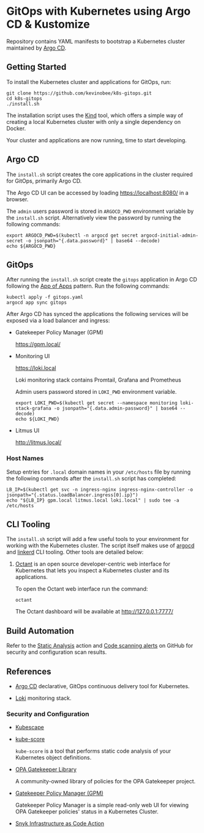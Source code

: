 # GitOps with Kubernetes using Argo CD & Kustomize

Repository contains YAML manifests to bootstrap a Kubernetes cluster maintained by [Argo CD](https://argoproj.github.io/cd/).

## Getting Started

To install the Kubernetes cluster and applications for GitOps, run:

```shell
git clone https://github.com/kevinobee/k8s-gitops.git
cd k8s-gitops
./install.sh
```

The installation script uses the [Kind](https://kind.sigs.k8s.io/) tool, which offers a simple way of creating a local Kubernetes cluster with only a single dependency on Docker.

Your cluster and applications are now running, time to start developing.

## Argo CD

The `install.sh` script creates the core applications in the cluster required for GitOps, primarily Argo CD.

The Argo CD UI can be accessed by loading <https://localhost:8080/> in a browser.

The `admin` users password is stored in `ARGOCD_PWD` environment variable by the `install.sh` script. Alternatively view the password by running the following commands:

```shell
export ARGOCD_PWD=$(kubectl -n argocd get secret argocd-initial-admin-secret -o jsonpath="{.data.password}" | base64 --decode)
echo ${ARGOCD_PWD}
```

## GitOps

After running the `install.sh` script create the `gitops` application in Argo CD following the [App of Apps](https://argo-cd.readthedocs.io/en/stable/operator-manual/declarative-setup/#app-of-apps) pattern. Run the following commands:

```shell
kubectl apply -f gitops.yaml
argocd app sync gitops
```

After Argo CD has synced the applications the following services will be exposed via a load balancer and ingress:

* Gatekeeper Policy Manager (GPM)

  <https://gpm.local/>

* Monitoring UI

  <https://loki.local>

  Loki monitoring stack contains Promtail, Grafana and Prometheus

  Admin users password stored in `LOKI_PWD` environment variable.

  ```shell
  export LOKI_PWD=$(kubectl get secret --namespace monitoring loki-stack-grafana -o jsonpath="{.data.admin-password}" | base64 --decode)
  echo ${LOKI_PWD}
  ```

* Litmus UI

  <http://litmus.local/>

### Host Names

Setup entries for `.local` domain names in your `/etc/hosts` file by running the following commands after the `install.sh` script has completed:

```shell
LB_IP=$(kubectl get svc -n ingress-nginx ingress-nginx-controller -o jsonpath="{.status.loadBalancer.ingress[0].ip}")
echo "${LB_IP} gpm.local litmus.local loki.local" | sudo tee -a /etc/hosts
```

## CLI Tooling

The `install.sh` script will add a few useful tools to your environment for working with the Kubernetes cluster. The script itself makes use of [argocd](https://argo-cd.readthedocs.io/en/stable/user-guide/commands/argocd/) and [linkerd](https://linkerd.io/2.10/reference/cli/) CLI tooling. Other tools are detailed below:

1. [Octant](https://octant.dev/) is an open source developer-centric web interface for Kubernetes that lets you inspect a Kubernetes cluster and its applications.

    To open the Octant web interface run the command:

    ```shell
    octant
    ```

    The Octant dashboard will be available at <http://127.0.0.1:7777/>

## Build Automation

Refer to the [Static Analysis](https://github.com/kevinobee/k8s-gitops/actions/workflows/static-analysis.yml) action and [Code scanning alerts](https://github.com/kevinobee/k8s-gitops/security/code-scanning) on GitHub for security and configuration scan results.

## References

* [Argo CD](https://argoproj.github.io/cd/) declarative, GitOps continuous delivery tool for Kubernetes.

* [Loki](https://grafana.com/oss/loki/) monitoring stack.

### Security and Configuration

* [Kubescape](https://hub.armo.cloud/docs)

* [kube-score](https://github.com/zegl/kube-score)

  `kube-score` is a tool that performs static code analysis of your Kubernetes object definitions.

* [OPA Gatekeeper Library](https://github.com/open-policy-agent/gatekeeper-library)

  A community-owned library of policies for the OPA Gatekeeper project.

* [Gatekeeper Policy Manager (GPM)](https://github.com/sighupio/gatekeeper-policy-manager)

  Gatekeeper Policy Manager is a simple read-only web UI for viewing OPA Gatekeeper policies' status in a Kubernetes Cluster.

* [Snyk Infrastructure as Code Action](https://github.com/snyk/actions/tree/master/iac)
